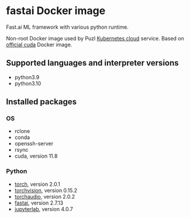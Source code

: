 # fastai Docker image

Fast.ai ML framework with various python runtime.

Non-root Docker image used by Puzl [Kubernetes cloud](https://puzl.cloud) service. Based on [official cuda](https://hub.docker.com/r/nvidia/cuda) Docker image.
## Supported languages and interpreter versions
- python3.9
- python3.10

## Installed packages
### OS
- rclone
- conda
- openssh-server
- rsync
- cuda, version 11.8

### Python
- [torch](https://pypi.org/project/torch/), version 2.0.1
- [torchvision](https://pypi.org/project/torchvision/), version 0.15.2
- [torchaudio](https://pypi.org/project/torchaudio/), version 2.0.2
- [fastai](https://pypi.org/project/fastai/), version 2.7.13
- [jupyterlab](https://pypi.org/project/jupyterlab/), version 4.0.7


